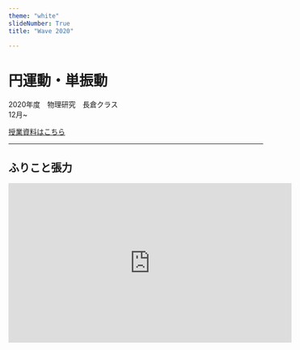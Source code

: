 ```yaml
---
theme: "white"
slideNumber: True
title: "Wave 2020"

---
```



# 円運動・単振動
2020年度　物理研究　長倉クラス  
12月~　  
  


[授業資料はこちら](https://github.com/phys-ken/2020buturikenkyu_slides)

---

## ふりこと張力

<iframe width="560" height="315" src="https://www.youtube.com/embed/7irV-3jMXBM" frameborder="0" allow="accelerometer; autoplay; clipboard-write; encrypted-media; gyroscope; picture-in-picture" allowfullscreen></iframe>